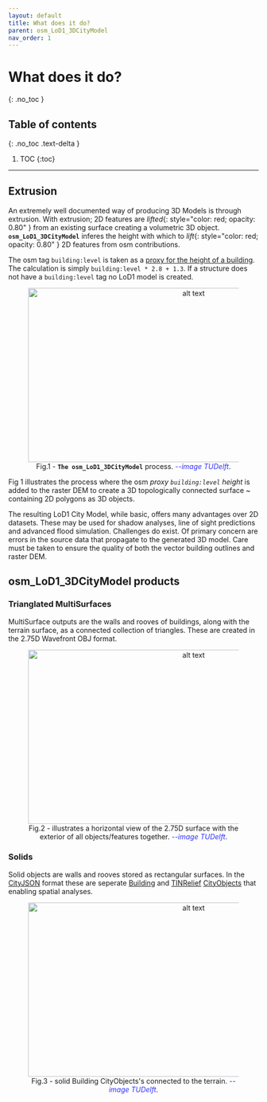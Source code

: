 ```yaml
---
layout: default
title: What does it do?
parent: osm_LoD1_3DCityModel
nav_order: 1
---
```


# What does it do?
{: .no_toc }

## Table of contents
{: .no_toc .text-delta }

1. TOC
{:toc}

---

## Extrusion

An extremely well documented way of producing 3D Models is through extrusion. With extrusion; 2D features are *lifted*{: style="color: red; opacity: 0.80" } from an existing surface creating a volumetric 3D object. **`osm_LoD1_3DCityModel`** inferes the height with which to *lift*{: style="color: red; opacity: 0.80" } 2D features from osm contributions. 

The osm tag `building:level` is taken as a [proxy for the height of a building](https://wiki.openstreetmap.org/wiki/Key:building:levels). The calculation is simply `building:level * 2.8 + 1.3`. If a structure does not have a `building:level` tag no LoD1 model is created.
 &nbsp; &nbsp;
 <figure><center>
  <img src="{{site.baseurl | prepend: site.url}}/img/extrusion_tuDelft.png" alt="alt text" width="650" height="350">
  <figcaption>Fig.1 - <code><b>The osm_LoD1_3DCityModel</code></b> process. <span style="color:blue;opacity:0.8;"><em>--image TUDelft</em></span>.</figcaption>
</center></figure>
<!--
<p align="center">
  <img src="{{site.baseurl | prepend: site.url}}/img/extrusion_tuDelft.png" alt="alt text" width="650" height="350">
 </p> 
<p align="center"> 
    Fig 1. The osm_LoD1_3DCityModel process. <span style="color:blue"><em>--image TUDelft</em></span>.
</p> -->

Fig 1 illustrates the process where the osm *proxy `building:level` height*  is added to the raster DEM to create a 3D topologically connected surface ~ containing 2D polygons as 3D objects.

The resulting LoD1 City Model, while basic, offers many advantages over 2D datasets. These may be used for shadow analyses, line of sight predictions and advanced flood simulation. Challenges do exist. Of primary concern are errors in the source data that propagate to the generated 3D model. Care must be taken to ensure the quality of both the vector building outlines and raster DEM.

## osm_LoD1_3DCityModel products

### Trianglated MultiSurfaces

MultiSurface outputs are the walls and rooves of buildings, along with the terrain surface, as a connected collection of triangles. These are created in the 2.75D Wavefront OBJ format. 

<figure><center>
  <img src="{{site.baseurl | prepend: site.url}}/img/objects_horizontal_view_multisurface_tuDelft.png" alt="alt text" width="650" height="350">
  <figcaption>Fig.2 - illustrates a horizontal view of the 2.75D surface with the exterior of all objects/features together. <span style="color:blue;opacity:0.8;"><em>--image TUDelft</em></span>.</figcaption>
</center></figure>

### Solids

Solid objects are walls and rooves stored as rectangular surfaces. In the [CityJSON](https://www.cityjson.org/) format these are seperate [Building](https://www.cityjson.org/specs/1.0.1/#building) and [TINRelief](https://www.cityjson.org/specs/1.0.1/#tinrelief) [CityObjects](https://www.cityjson.org/specs/1.0.1/#cityjson-object) that enabling spatial analyses.

<figure><center>
  <img src="{{site.baseurl | prepend: site.url}}/img/objects_horizontal_view_solid_tuDelft.png" alt="alt text" width="650" height="350">
  <figcaption>Fig.3 - solid Building CityObjects's connected to the terrain. <span style="color:blue;opacity:0.8;"><em>--image TUDelft</em></span>.</figcaption>
</center></figure>
